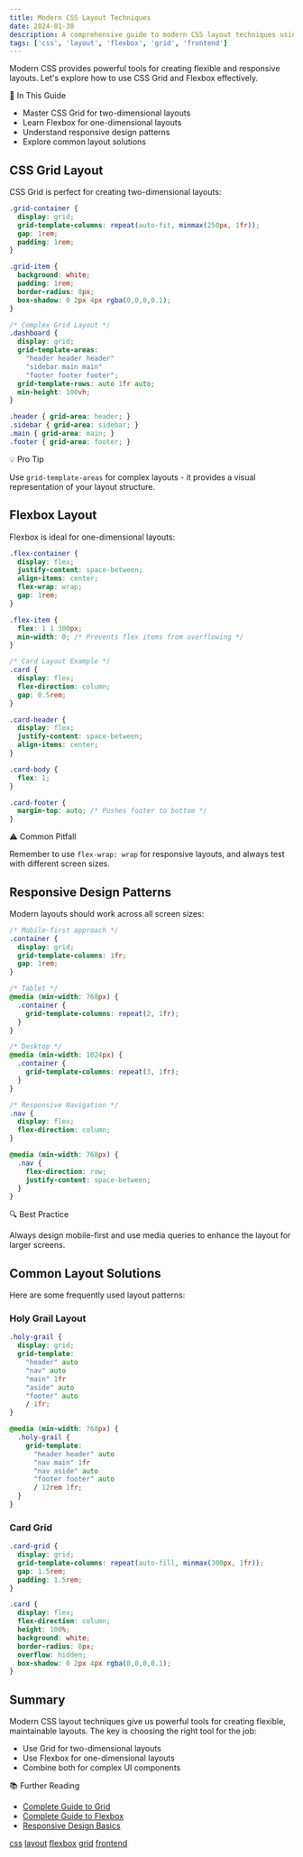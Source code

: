 ```yaml
---
title: Modern CSS Layout Techniques
date: 2024-01-30
description: A comprehensive guide to modern CSS layout techniques using Grid and Flexbox
tags: ['css', 'layout', 'flexbox', 'grid', 'frontend']
---
```


Modern CSS provides powerful tools for creating flexible and responsive layouts. Let's explore how to use CSS Grid and Flexbox effectively.

<div class="callout">
<div class="callout-title">🎯 In This Guide</div>
<ul>
  <li>Master CSS Grid for two-dimensional layouts</li>
  <li>Learn Flexbox for one-dimensional layouts</li>
  <li>Understand responsive design patterns</li>
  <li>Explore common layout solutions</li>
</ul>
</div>

## CSS Grid Layout

CSS Grid is perfect for creating two-dimensional layouts:

```css
.grid-container {
  display: grid;
  grid-template-columns: repeat(auto-fit, minmax(250px, 1fr));
  gap: 1rem;
  padding: 1rem;
}

.grid-item {
  background: white;
  padding: 1rem;
  border-radius: 8px;
  box-shadow: 0 2px 4px rgba(0,0,0,0.1);
}

/* Complex Grid Layout */
.dashboard {
  display: grid;
  grid-template-areas:
    "header header header"
    "sidebar main main"
    "footer footer footer";
  grid-template-rows: auto 1fr auto;
  min-height: 100vh;
}

.header { grid-area: header; }
.sidebar { grid-area: sidebar; }
.main { grid-area: main; }
.footer { grid-area: footer; }
```

<div class="callout">
<div class="callout-title">💡 Pro Tip</div>
<p>Use <code>grid-template-areas</code> for complex layouts - it provides a visual representation of your layout structure.</p>
</div>

## Flexbox Layout

Flexbox is ideal for one-dimensional layouts:

```css
.flex-container {
  display: flex;
  justify-content: space-between;
  align-items: center;
  flex-wrap: wrap;
  gap: 1rem;
}

.flex-item {
  flex: 1 1 300px;
  min-width: 0; /* Prevents flex items from overflowing */
}

/* Card Layout Example */
.card {
  display: flex;
  flex-direction: column;
  gap: 0.5rem;
}

.card-header {
  display: flex;
  justify-content: space-between;
  align-items: center;
}

.card-body {
  flex: 1;
}

.card-footer {
  margin-top: auto; /* Pushes footer to bottom */
}
```

<div class="callout">
<div class="callout-title">⚠️ Common Pitfall</div>
<p>Remember to use <code>flex-wrap: wrap</code> for responsive layouts, and always test with different screen sizes.</p>
</div>

## Responsive Design Patterns

Modern layouts should work across all screen sizes:

```css
/* Mobile-first approach */
.container {
  display: grid;
  grid-template-columns: 1fr;
  gap: 1rem;
}

/* Tablet */
@media (min-width: 768px) {
  .container {
    grid-template-columns: repeat(2, 1fr);
  }
}

/* Desktop */
@media (min-width: 1024px) {
  .container {
    grid-template-columns: repeat(3, 1fr);
  }
}

/* Responsive Navigation */
.nav {
  display: flex;
  flex-direction: column;
}

@media (min-width: 768px) {
  .nav {
    flex-direction: row;
    justify-content: space-between;
  }
}
```

<div class="callout">
<div class="callout-title">🔍 Best Practice</div>
<p>Always design mobile-first and use media queries to enhance the layout for larger screens.</p>
</div>

## Common Layout Solutions

Here are some frequently used layout patterns:

### Holy Grail Layout

```css
.holy-grail {
  display: grid;
  grid-template:
    "header" auto
    "nav" auto
    "main" 1fr
    "aside" auto
    "footer" auto
    / 1fr;
}

@media (min-width: 768px) {
  .holy-grail {
    grid-template:
      "header header" auto
      "nav main" 1fr
      "nav aside" auto
      "footer footer" auto
      / 12rem 1fr;
  }
}
```

### Card Grid

```css
.card-grid {
  display: grid;
  grid-template-columns: repeat(auto-fill, minmax(300px, 1fr));
  gap: 1.5rem;
  padding: 1.5rem;
}

.card {
  display: flex;
  flex-direction: column;
  height: 100%;
  background: white;
  border-radius: 8px;
  overflow: hidden;
  box-shadow: 0 2px 4px rgba(0,0,0,0.1);
}
```

## Summary

Modern CSS layout techniques give us powerful tools for creating flexible, maintainable layouts. The key is choosing the right tool for the job:
- Use Grid for two-dimensional layouts
- Use Flexbox for one-dimensional layouts
- Combine both for complex UI components

<div class="callout">
<div class="callout-title">📚 Further Reading</div>
<ul>
  <li><a href="https://css-tricks.com/snippets/css/complete-guide-grid/">Complete Guide to Grid</a></li>
  <li><a href="https://css-tricks.com/snippets/css/a-guide-to-flexbox/">Complete Guide to Flexbox</a></li>
  <li><a href="https://web.dev/responsive-web-design-basics/">Responsive Design Basics</a></li>
</ul>
</div>

<div class="blog-tags">
  <a href="#" class="blog-tag">css</a>
  <a href="#" class="blog-tag">layout</a>
  <a href="#" class="blog-tag">flexbox</a>
  <a href="#" class="blog-tag">grid</a>
  <a href="#" class="blog-tag">frontend</a>
</div>
